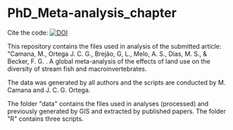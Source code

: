 # PhD_Meta-analysis_chapter

Cite the code: [![DOI](https://zenodo.org/badge/372843409.svg)](https://zenodo.org/badge/latestdoi/372843409)

This repository contains the files used in analysis of the submitted article: "Camana, M., Ortega J. C. G., Brejão, G, L., Melo, A. S., Dias, M. S., & Becker, F. G. . A global meta-analysis of the effects of land use on the diversity of stream fish and macroinvertebrates. 

The data was generated by all authors and the scripts are conducted by M. Camana and J. C. G. Ortega.

The folder "data" contains the files used in analyses (processed) and previously generated by GIS and extracted by published papers. The folder "R" contains three scripts. 
